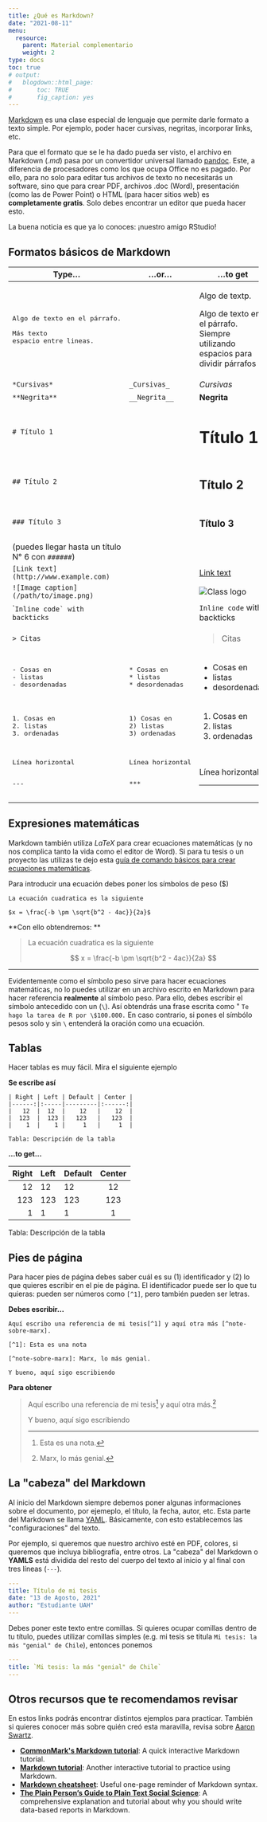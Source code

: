 ```yaml
---
title: ¿Qué es Markdown?
date: "2021-08-11"
menu:
  resource:
    parent: Material complementario
    weight: 2
type: docs
toc: true
# output:
#   blogdown::html_page:
#       toc: TRUE
#       fig_caption: yes
---
```


[Markdown](https://daringfireball.net/projects/markdown/) es una clase especial de lenguaje que permite darle formato a texto simple. Por ejemplo, poder hacer cursivas, negritas, incorporar links, etc.

Para que el formato que se le ha dado pueda ser visto, el archivo en Markdown (*.md*) pasa por un convertidor universal llamado [pandoc](https://pandoc.org/). Este, a diferencia de procesadores como los que ocupa Office no es pagado. Por ello, para no solo para editar tus archivos de texto no necesitarás un software, sino que para crear PDF, archivos .doc (Word), presentación (como las de Power Point) o HTML (para hacer sitios web) es **completamente gratis**. Solo debes encontrar un editor que pueda hacer esto.

La buena noticia es que ya lo conoces: ¡nuestro amigo RStudio!

## Formatos básicos de Markdown

<table>
<colgroup>
<col width="40%" />
<col width="21%" />
<col width="38%" />
</colgroup>
<thead>
<tr class="header">
<th>Type…</th>
<th>…or…</th>
<th>…to get</th>
</tr>
</thead>
<tbody>
<tr class="odd">
<td><pre>Algo de texto en el párrafo.<br>
Más texto
espacio entre lineas.</pre></td>
<td></td>
<td><p>Algo de textp.</p>
<p>Algo de texto en el párrafo. Siempre utilizando
espacios para dividir párrafos</p></td>
</tr>
<tr class="even">
<td><code>*Cursivas*</code></td>
<td><code>_Cursivas_</code></td>
<td><em>Cursivas</em></td>
</tr>
<tr class="odd">
<td><code>**Negrita**</code></td>
<td><code>__Negrita__</code></td>
<td><strong>Negrita</strong></td>
</tr>
<tr class="even">
<td><code># Título 1</code></td>
<td></td>
<td><h1 class="smaller-h1">
Título 1
</h1></td>
</tr>
<tr class="odd">
<td><code>## Título 2</code></td>
<td></td>
<td><h2 class="smaller-h2">
Título 2
</h2></td>
</tr>
<tr class="even">
<td><code>### Título 3</code></td>
<td></td>
<td><h3 class="smaller-h3">
Título 3
</h3></td>
</tr>
<tr class="odd">
<td>(puedes llegar hasta un título N° 6 con <code>######</code>)</td>
<td></td>
<td></td>
</tr>
<tr class="even">
<td><code>[Link text](http://www.example.com)</code></td>
<td></td>
<td><a href="http://www.example.com">Link text</a></td>
</tr>
<tr class="odd">
<td><code>![Image caption](/path/to/image.png)</code></td>
<td></td>
<td><img src="/img/mstile-144x144.png" title="fig:" alt="Class logo" /></td>
</tr>
<tr class="even">
<td>`<code>Inline code` with backticks</code></td>
<td></td>
<td><code>Inline code</code> with backticks</td>
</tr>
<tr class="odd">
<td><code>&gt; Citas</code></td>
<td></td>
<td><blockquote>
<p>Citas</p>
</blockquote></td>
</tr>
<tr class="even">
<td><pre>- Cosas en
- listas
- desordenadas</pre></td>
<td><pre>* Cosas en
* listas
* desordenadas</pre></td>
<td><ul>
<li>Cosas en</li>
<li>listas</li>
<li>desordenadas</li>
</ul></td>
</tr>
<tr class="odd">
<td><pre>1. Cosas en
2. listas
3. ordenadas</pre></td>
<td><pre>1) Cosas en
2) listas
3) ordenadas</pre></td>
<td><ol style="list-style-type: decimal">
<li>Cosas en</li>
<li>listas</li>
<li>ordenadas</li>
</ol></td>
</tr>
<tr class="even">
<td><pre>Línea horizontal

---</pre></td>
<td><pre>Línea horizontal

***</pre></td>
<td><p>Línea horizontal</p>
<hr /></td>
</tr>
</tbody>
</table>

## Expresiones matemáticas

Markdown también utiliza *LaTeX* para crear ecuaciones matemáticas (y no nos complica tanto la vida como el editor de Word). Si para tu tesis o un proyecto las utilizas te dejo esta [guía de comando básicos para crear ecuaciones matemáticas](http://www.malinc.se/math/latex/basiccodeen.php).

Para introducir una ecuación debes poner los símbolos de peso (\$)

```text
La ecuación cuadratica es la siguiente

$x = \frac{-b \pm \sqrt{b^2 - 4ac}}{2a}$

```

**Con ello obtendremos: **

> La ecuación cuadratica es la siguiente
> 
> $$
> x = \frac{-b \pm \sqrt{b^2 - 4ac}}{2a}
> $$
> 

---

Evidentemente como el símbolo peso sirve para hacer ecuaciones matemáticas, no lo puedes utilizar en un archivo escrito en Markdown para hacer referencia **realmente** al símbolo peso. Para ello, debes escribir el símbolo antecedido con un (`\`). Así obtendrás una frase escrita como " `Te hago la tarea de R por \$100.000.` En caso contrario, si pones el símbólo pesos solo y sin `\` entenderá la oración como una ecuación. 


## Tablas


Hacer tablas es muy fácil. Mira el siguiente ejemplo


**Se escribe así**

```text
| Right | Left | Default | Center |
|------:|:-----|---------|:------:|
|   12  |  12  |    12   |    12  |
|  123  |  123 |   123   |   123  |
|    1  |    1 |     1   |     1  |

Tabla: Descripción de la tabla
```

**…to get…**

| Right | Left | Default | Center |
|------:|:-----|---------|:------:|
|   12  |  12  |    12   |    12  |
|  123  |  123 |   123   |   123  |
|    1  |    1 |     1   |     1  |

Tabla: Descripción de la tabla


## Pies de página

Para hacer pies de página debes saber cuál es su (1) identificador y (2) lo que quieres escribir en el pie de página. El identificador puede ser lo que tu quieras: pueden ser números como `[^1]`, pero también pueden ser letras. 

**Debes escribir…**

```text
Aquí escribo una referencia de mi tesis[^1] y aquí otra más [^note-sobre-marx].

[^1]: Esta es una nota

[^note-sobre-marx]: Marx, lo más genial. 

Y bueno, aquí sigo escribiendo
```

**Para obtener**

> Aquí escribo una referencia de mi tesis<a href="#fn1" class="footnote-ref" id="fnref1"><sup>1</sup></a>  y aquí otra más.<a href="#fn2" class="footnote-ref" id="fnref2"><sup>2</sup></a>
>
> Y bueno, aquí sigo escribiendo
>
> <hr />
> 
> <div class="footnotes">
> <ol>
> <li id="fn1"><p>Esta es una nota.<a href="#fnref1" class="footnote-back">↩︎</a></p></li>
> <li id="fn2"><p>Marx, lo más genial.<a href="#fnref2" class="footnote-back">↩︎</a></p></li>
> </ol>
> </div>


## La "cabeza" del Markdown 

Al inicio del Markdown siempre debemos poner algunas informaciones sobre el documento, por ejemeplo, el título, la fecha, autor, etc. Esta parte del Markdown se llama [YAML](https://learn.getgrav.org/16/advanced/yaml). Básicamente, con esto establecemos las "configuraciones" del texto.

Por ejemplo, si queremos que nuestro archivo esté en PDF, colores, si queremos que incluya bibliografía, entre otros. La "cabeza" del Markdown o **YAMLS** está dividida del resto del cuerpo del texto al inicio y al final con tres líneas (`---`).

```yaml
---
title: Título de mi tesis
date: "13 de Agosto, 2021"
author: "Estudiante UAH"
---
```
Debes poner este texto entre comillas. Si quieres ocupar comillas dentro de tu título, puedes utilizar comillas simples (e.g. mi tesis se titula  `Mi tesis: la más "genial" de Chile`), entonces ponemos

```yaml
---
title: `Mi tesis: la más "genial" de Chile`
---
```


## Otros recursos que te recomendamos revisar

En estos links podrás encontrar distintos ejemplos para practicar. También si quieres conocer más sobre quién creó esta maravilla, revisa sobre [Aaron Swartz](https://www.youtube.com/watch?v=mT8FJcIx3HI).

- [**CommonMark's Markdown tutorial**](https://commonmark.org/help/tutorial/): A quick interactive Markdown tutorial.
- [**Markdown tutorial**](https://www.markdowntutorial.com/): Another interactive tutorial to practice using Markdown.
- [**Markdown cheatsheet**](http://packetlife.net/media/library/16/Markdown.pdf): Useful one-page reminder of Markdown syntax.
- [**The Plain Person’s Guide to Plain Text Social Science**](http://plain-text.co/): A comprehensive explanation and tutorial about why you should write data-based reports in Markdown.
